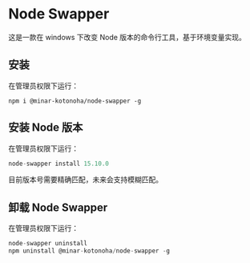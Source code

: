 # Node Swapper

这是一款在 windows 下改变 Node 版本的命令行工具，基于环境变量实现。

## 安装

在管理员权限下运行：

`npm i @minar-kotonoha/node-swapper -g`

## 安装 Node 版本

在管理员权限下运行：

```javascript
node-swapper install 15.10.0
```

目前版本号需要精确匹配，未来会支持模糊匹配。

## 卸载 Node Swapper

在管理员权限下运行：

```javascript
node-swapper uninstall
npm uninstall @minar-kotonoha/node-swapper -g
```
